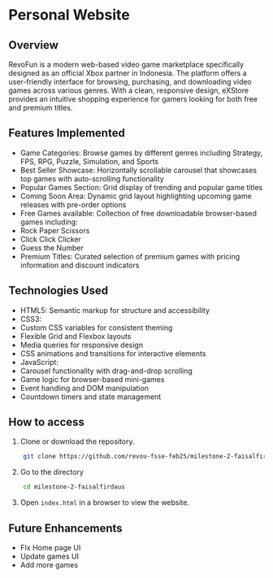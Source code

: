 # Personal Website

## Overview

RevoFun is a modern web-based video game marketplace specifically designed as an official Xbox partner in Indonesia. The platform offers a user-friendly interface for browsing, purchasing, and downloading video games across various genres. With a clean, responsive design, eXStore provides an intuitive shopping experience for gamers looking for both free and premium titles.

## Features Implemented

- Game Categories: Browse games by different genres including Strategy, FPS, RPG, Puzzle, Simulation, and Sports
- Best Seller Showcase: Horizontally scrollable carousel that showcases top games with auto-scrolling functionality
- Popular Games Section: Grid display of trending and popular game titles
- Coming Soon Area: Dynamic grid layout highlighting upcoming game releases with pre-order options
- Free Games available: Collection of free downloadable browser-based games including:
- Rock Paper Scissors
- Click Click Clicker
- Guess the Number
- Premium Titles: Curated selection of premium games with pricing information and discount indicators

## Technologies Used

- HTML5: Semantic markup for structure and accessibility
- CSS3:
- Custom CSS variables for consistent theming
- Flexible Grid and Flexbox layouts
- Media queries for responsive design
- CSS animations and transitions for interactive elements
- JavaScript:
- Carousel functionality with drag-and-drop scrolling
- Game logic for browser-based mini-games
- Event handling and DOM manipulation
- Countdown timers and state management

## How to access

1. Clone or download the repository.

```sh
    git clone https://github.com/revou-fsse-feb25/milestone-2-faisalfirdaus
```

2. Go to the directory

```sh
    cd milestone-2-faisalfirdaus
```

3. Open `index.html` in a browser to view the website.

## Future Enhancements

- FIx Home page UI
- Update games UI
- Add more games

